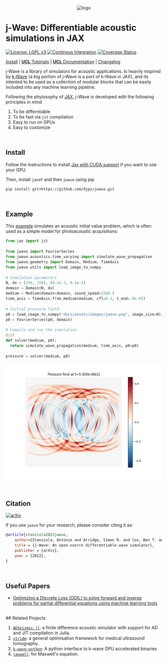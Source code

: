 <div align="center">
<img src="docs/assets/images/jwave_logo.png" alt="logo"></img>
</div>

# j-Wave: Differentiable acoustic simulations in JAX

[![License: LGPL v3](https://img.shields.io/badge/License-LGPL_v3-blue.svg)](LICENSE)
[![Continous Integration](https://github.com/djps/jwave/actions/workflows/main.yml/badge.svg)](https://github.com/djps/jwave/actions/workflows/main.yml) 
[![Coverage Status](https://coveralls.io/repos/github/djps/jwave/badge.svg)](https://coveralls.io/github/djps/jwave)
<!-- 
[![codecov](https://codecov.io/gh/ucl-bug/jwave/branch/main/graph/badge.svg?token=6J03OMVJS1)](https://codecov.io/gh/ucl-bug/jwave)
[![Documentation](https://github.com/ucl-bug/jwave/actions/workflows/build_docs.yml/badge.svg)](https://ucl-bug.github.io/jwave)
[![Binder](https://mybinder.org/badge_logo.svg)](https://mybinder.org/v2/gh/ucl-bug/jwave/main?labpath=docs%2Fnotebooks%2Fivp%2Fhomogeneous_medium.ipynb)
[![Open In Colab](https://colab.research.google.com/assets/colab-badge.svg)](https://colab.research.google.com/drive/1xAHAognF1v9un6GNvaGPSfdVeCDK8l9z?usp=sharing) 
-->

[Install](#install) | [**UCL** Tutorials](https://ucl-bug.github.io/jwave/notebooks/ivp/homogeneous_medium.html) | [**UCL** Documentation](https://ucl-bug.github.io/jwave) | [Changelog](HISTORY.md)

j-Wave is a library of simulators for acoustic applications. Is heavily inspired by [k-Wave](http://www.k-wave.org/) (a big portion of j-Wave is a port of k-Wave in JAX), and its intented to be used as a collection of modular blocks that can be easily included into any machine learning pipeline.

Following the phylosophy of [JAX](https://jax.readthedocs.io/en/stable/), j-Wave is developed with the following principles in mind

1. To be differntiable
2. To be fast via `jit` compilation
3. Easy to run on GPUs
4. Easy to customize

<br/>

## Install

Follow the instructions to install [Jax with CUDA support](https://github.com/google/jax#installation) if you want to use your GPU.

Then, install `jaxdf` and then `jwave` using pip

```bash
pip install git+https://github.com/djps/jwave.git
```

<!--For more details, see the [Linux install guide](docs/install/on_linux.md).

See the [Install on Windows](docs/install/on_win.md) guide for more details. -->

<br/>

## Example

This [example](examples/basic.py) simulates an acoustic initial value problem, which is often used as a simple model for photoacoustic acquisitions:

```python
from jax import jit

from jwave import FourierSeries
from jwave.acoustics.time_varying import simulate_wave_propagation
from jwave.geometry import Domain, Medium, TimeAxis
from jwave.utils import load_image_to_numpy

# Simulation parameters
N, dx = (256, 256), (0.1e-3, 0.1e-3)
domain = Domain(N, dx)
medium = Medium(domain=domain, sound_speed=1500.)
time_axis = TimeAxis.from_medium(medium, cfl=0.3, t_end=.8e-05)

# Initial pressure field
p0 = load_image_to_numpy("docs/assets/images/jwave.png", image_size=N)/255.
p0 = FourierSeries(p0, domain)

# Compile and run the simulation
@jit
def solver(medium, p0):
  return simulate_wave_propagation(medium, time_axis, p0=p0)

pressure = solver(medium, p0)
```

![Simulated pressure field](docs/assets/images/readme_example_basic.png)


<br/>

## Citation

[![arXiv](https://img.shields.io/badge/arXiv-2207.01499-b31b1b.svg?style=flat)](https://arxiv.org/abs/2207.01499)

If you use `jwave` for your research, please consider citing it as:

```bibtex
@article{stanziola2022jwave,
    author={Stanziola, Antonio and Arridge, Simon R. and Cox, Ben T. and Treeby, Bradley E.},
    title = {j-Wave: An open-source differentiable wave simulator},
    publisher = {arXiv},
    year = {2022},
}
```

<br/>

## Useful Papers

* [Optimizing a DIscrete Loss (ODIL) to solve forward and inverse
problems for partial differential equations using machine learning tools](https://arxiv.org/pdf/2205.04611.pdf)


<br/>
## Related Projects

1. [`ADSeismic.jl`](https://github.com/kailaix/ADSeismic.jl): a finite difference acoustic simulator with support for AD and JIT compilation in Julia.
2. [`stride`](https://github.com/trustimaging/stride): a general optimisation framework for medical ultrasound tomography.
3. [`k-wave-python`](https://github.com/waltsims/k-wave-python): A python interface to k-wave GPU accelerated binaries
4. [`jaxwell`](): for Maxwell's equation. 

